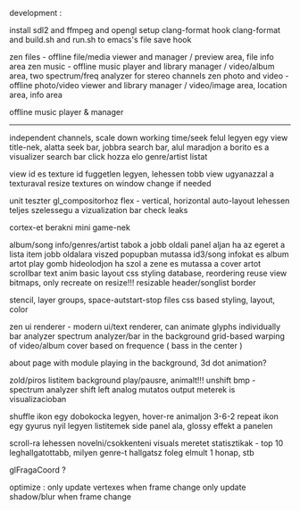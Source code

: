 development :

install sdl2 and ffmpeg and opengl
setup clang-format
hook clang-format and build.sh and run.sh to emacs's file save hook

zen files - offline file/media viewer and manager / preview area, file info area
zen music - offline music player and library manager / video/album area, two spectrum/freq analyzer for stereo channels
zen photo and video - offline photo/video viewer and library manager / video/image area, location area, info area

offline music player & manager

---

independent channels, scale down
working time/seek
felul legyen egy view title-nek, alatta seek bar, jobbra search bar, alul maradjon a borito es a visualizer
search bar click hozza elo genre/artist listat

view id es texture id fuggetlen legyen, lehessen tobb view ugyanazzal a texturaval
resize textures on window change if needed

unit teszter gl_compositorhoz
flex - vertical, horizontal auto-layout
lehessen teljes szelessegu a vizualization bar
check leaks

cortex-et berakni mini game-nek

album/song info/genres/artist tabok a jobb oldali panel aljan
ha az egeret a lista item jobb oldalara viszed popupban mutassa id3/song infokat es album artot
play gomb hideolodjon ha szol a zene es mutassa a cover artot
scrollbar
text anim
basic layout
css styling
database, reordering
reuse view bitmaps, only recreate on resize!!!
resizable header/songlist border

stencil, layer groups, space-autstart-stop files
css based styling, layout, color

zen ui renderer - modern ui/text renderer, can animate glyphs individually
bar analyzer
spectrum analyzer/bar in the background
grid-based warping of video/album cover based on frequence ( bass in the center )

about page with module playing in the background, 3d dot animation?

zold/piros listitem background play/pausre, animalt!!!
unshift bmp - spectrum analyzer shift left
analog mutatos output meterek is visualizacioban

shuffle ikon egy dobokocka legyen, hover-re animaljon 3-6-2
repeat ikon egy gyurus nyil legyen
listitemek side panel ala, glossy effekt a panelen

scroll-ra lehessen novelni/csokkenteni visuals meretet
statisztikak - top 10 leghallgatottabb, milyen genre-t hallgatsz foleg elmult 1 honap, stb

glFragaCoord ?

optimize :
only update vertexes when frame change
only update shadow/blur when frame change

